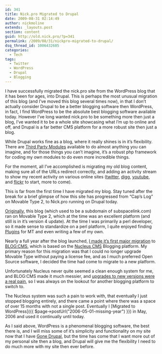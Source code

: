 ```yaml
---
id: 341
title: Nick.pro Migrated to Drupal
date: 2009-08-31 02:14:49
author: nickmoline
extends: _layouts.post
section: content
guid: http://old.nick.pro/?p=341
permalink: /2009/08/31/nickpro-migrated-to-drupal/
dsq_thread_id: 1006432685
categories:
  - Tech
tags:
  - Twitter
  - WordPress
  - Drupal
  - Blogging
---
```

I have successfully migrated the nick.pro site from the WordPress blog that it has been for ages, into Drupal. This is perhaps the most unusual migration of this blog (and I&#8217;ve moved this blog several times now), in that I don&#8217;t actually consider Drupal to be a better blogging software then WordPress, in fact, I find WordPress to be the absolute best blogging software available today. However I&#8217;ve long wanted nick.pro to be something more then just a blog, I&#8217;ve wanted it to be a whole site showcasing what I&#8217;m up to online and off, and Drupal is a far better CMS platform for a more robust site then just a blog.

While Drupal works fine as a blog, where it really shines is in it&#8217;s flexibility. There are [Third Party Modules](http://www.drupal.org/project/Modules/) available to do almost anything you can imagine, and for those things you can&#8217;t imagine, it&#8217;s a robust php framework for coding my own modules to do even more incredible things.

For the moment, all I&#8217;ve accomplished is migrating my old blog content, making sure all of the URLs redirect correctly, and adding an activity stream to show my recent activity on various online sites ([twitter](http://twitter.com/nickmoline), [digg](http://digg.com/users/portalcap), [youtube](http://www.youtube.com/user/portalcap), and [flickr](http://www.flickr.com/photos/nickmoline/) to start, more to come).

This is far from the first time I have migrated my blog. Stay tuned after the break for a brief glimpse of how this site has progressed from &#8220;Cap&#8217;s Log&#8221; on Movable Type 2, to Nick.pro running on Drupal today.

<!--more-->
  
[Originally](https://www.nick.pro/2003/07/11/pop-into-internet-pop-culture), this blog (which used to be a subdomain of subspacelink.com) ran on Movable Type 2, which at the time was an excellent platform (and still is in it&#8217;s version 4 update). At the time I was primarily a perl developer, so it made sense to standardize on a perl platform, I quite enjoyed finding [Plugins](https://www.nick.pro/2004/02/22/mt-plugins) for MT and even writing a few of my own.

Nearly a full year after the blog launched, [I made it&#8217;s first major migration](https://www.nick.pro/story/2004/06/28/blogcms-v30-xe) to [BLOG:CMS](http://blogcms.com/), which is based on the [Nucleus CMS](http://nucleuscms.org/) Blogging platform. My primary reason for this migration was that I could no longer upgrade Movable Type without paying a license fee, and as I much preferred Open Source software, I decided the time had come to migrate to a new platform.

Unfortunately Nucleus never quite seemed a clean enough system for me, and BLOG:CMS made it much messier, and [upgrades to new versions were a real pain](https://www.nick.pro/2004/07/22/busily-updating), so I was always on the lookout for another blogging platform to switch to.

The Nucleus system was such a pain to work with, that eventually I just stopped blogging entirely, and there came a point where there was a space of over 15 months with not a single post. Eventually I [Migrated to WordPress]({{ $page->postUrl("2006-05-01-missing-year") }}) in May, 2006 and used it continually until today.

As I said above, WordPress is a phenomenal blogging software, the best there is, and I will miss some of it&#8217;s simplicity and functionality on my site now that I have [Gone Drupal](http://www.drupal.org/), but the time has come that I want more out of my personal site then a blog, and Drupal will give me the flexibility I need to do much more with my site then ever before.

